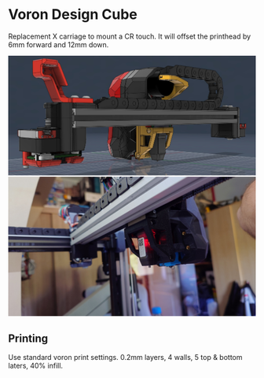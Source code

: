 # Voron Design Cube

Replacement X carriage to mount a CR touch. It will offset the printhead by 6mm forward and 12mm down.

![](./Images/X_back.jpg)
![in use](./Images/pic.jpg)

## Printing

Use standard voron print settings. 0.2mm layers, 4 walls, 5 top & bottom laters, 40% infill.
